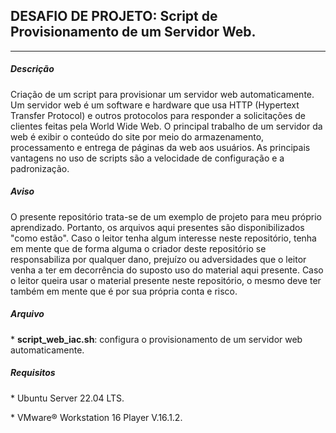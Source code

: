<h2>DESAFIO DE PROJETO: Script de Provisionamento de um Servidor Web.</h2>

<hr />

<h5>Descrição</h5>

<p>Criação de um script para provisionar um servidor web automaticamente. Um servidor web é um software e hardware que usa HTTP (Hypertext Transfer Protocol) e outros protocolos para responder a solicitações de clientes feitas pela World Wide Web. O principal trabalho de um servidor da web é exibir o conteúdo do site por meio do armazenamento, processamento e entrega de páginas da web aos usuários. As principais vantagens no uso de scripts são a velocidade de configuração e a padronização.</p>

<h5>Aviso</h5>
<p>O presente repositório trata-se de um exemplo de projeto para meu próprio aprendizado. Portanto, os arquivos aqui presentes são disponibilizados "como estão". Caso o leitor tenha algum interesse neste repositório, tenha em mente que de forma alguma o criador deste repositório se responsabiliza por qualquer dano, prejuízo ou adversidades que o leitor venha a ter em decorrência do suposto uso do material aqui presente. Caso o leitor queira usar o material presente neste repositório, o mesmo deve ter também em mente que é por sua própria conta e risco.</p>

<h5>Arquivo</h5>
<p>* <b>script_web_iac.sh</b>: configura o provisionamento de um servidor web automaticamente.</p>

<h5>Requisitos</h5>
<p>* Ubuntu Server 22.04 LTS.</p>
<p>* VMware® Workstation 16 Player V.16.1.2.</p>

